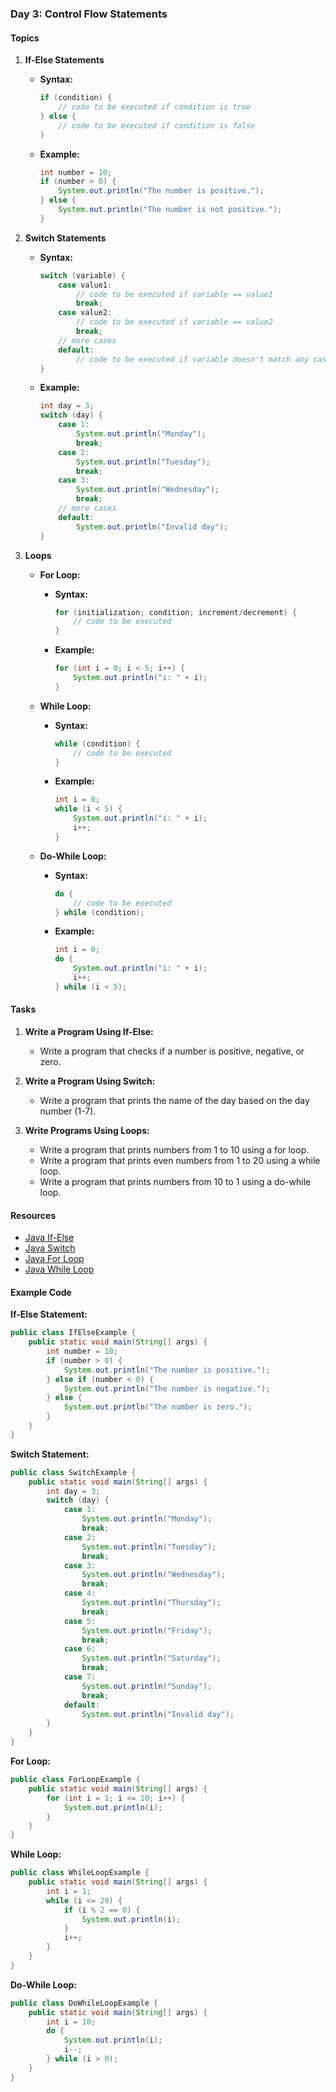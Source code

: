 ### Day 3: Control Flow Statements

#### Topics

1. **If-Else Statements**
   - **Syntax:**
     ```java
     if (condition) {
         // code to be executed if condition is true
     } else {
         // code to be executed if condition is false
     }
     ```
   - **Example:**
     ```java
     int number = 10;
     if (number > 0) {
         System.out.println("The number is positive.");
     } else {
         System.out.println("The number is not positive.");
     }
     ```

2. **Switch Statements**
   - **Syntax:**
     ```java
     switch (variable) {
         case value1:
             // code to be executed if variable == value1
             break;
         case value2:
             // code to be executed if variable == value2
             break;
         // more cases
         default:
             // code to be executed if variable doesn't match any case
     }
     ```
   - **Example:**
     ```java
     int day = 3;
     switch (day) {
         case 1:
             System.out.println("Monday");
             break;
         case 2:
             System.out.println("Tuesday");
             break;
         case 3:
             System.out.println("Wednesday");
             break;
         // more cases
         default:
             System.out.println("Invalid day");
     }
     ```

3. **Loops**
   - **For Loop:**
     - **Syntax:**
       ```java
       for (initialization; condition; increment/decrement) {
           // code to be executed
       }
       ```
     - **Example:**
       ```java
       for (int i = 0; i < 5; i++) {
           System.out.println("i: " + i);
       }
       ```

   - **While Loop:**
     - **Syntax:**
       ```java
       while (condition) {
           // code to be executed
       }
       ```
     - **Example:**
       ```java
       int i = 0;
       while (i < 5) {
           System.out.println("i: " + i);
           i++;
       }
       ```

   - **Do-While Loop:**
     - **Syntax:**
       ```java
       do {
           // code to be executed
       } while (condition);
       ```
     - **Example:**
       ```java
       int i = 0;
       do {
           System.out.println("i: " + i);
           i++;
       } while (i < 5);
       ```

#### Tasks

1. **Write a Program Using If-Else:**
   - Write a program that checks if a number is positive, negative, or zero.

2. **Write a Program Using Switch:**
   - Write a program that prints the name of the day based on the day number (1-7).

3. **Write Programs Using Loops:**
   - Write a program that prints numbers from 1 to 10 using a for loop.
   - Write a program that prints even numbers from 1 to 20 using a while loop.
   - Write a program that prints numbers from 10 to 1 using a do-while loop.

#### Resources

- [Java If-Else](https://docs.oracle.com/javase/tutorial/java/nutsandbolts/if.html)
- [Java Switch](https://docs.oracle.com/javase/tutorial/java/nutsandbolts/switch.html)
- [Java For Loop](https://docs.oracle.com/javase/tutorial/java/nutsandbolts/for.html)
- [Java While Loop](https://docs.oracle.com/javase/tutorial/java/nutsandbolts/while.html)

#### Example Code

**If-Else Statement:**
```java
public class IfElseExample {
    public static void main(String[] args) {
        int number = 10;
        if (number > 0) {
            System.out.println("The number is positive.");
        } else if (number < 0) {
            System.out.println("The number is negative.");
        } else {
            System.out.println("The number is zero.");
        }
    }
}
```

**Switch Statement:**
```java
public class SwitchExample {
    public static void main(String[] args) {
        int day = 3;
        switch (day) {
            case 1:
                System.out.println("Monday");
                break;
            case 2:
                System.out.println("Tuesday");
                break;
            case 3:
                System.out.println("Wednesday");
                break;
            case 4:
                System.out.println("Thursday");
                break;
            case 5:
                System.out.println("Friday");
                break;
            case 6:
                System.out.println("Saturday");
                break;
            case 7:
                System.out.println("Sunday");
                break;
            default:
                System.out.println("Invalid day");
        }
    }
}
```

**For Loop:**
```java
public class ForLoopExample {
    public static void main(String[] args) {
        for (int i = 1; i <= 10; i++) {
            System.out.println(i);
        }
    }
}
```

**While Loop:**
```java
public class WhileLoopExample {
    public static void main(String[] args) {
        int i = 1;
        while (i <= 20) {
            if (i % 2 == 0) {
                System.out.println(i);
            }
            i++;
        }
    }
}
```

**Do-While Loop:**
```java
public class DoWhileLoopExample {
    public static void main(String[] args) {
        int i = 10;
        do {
            System.out.println(i);
            i--;
        } while (i > 0);
    }
}
```
